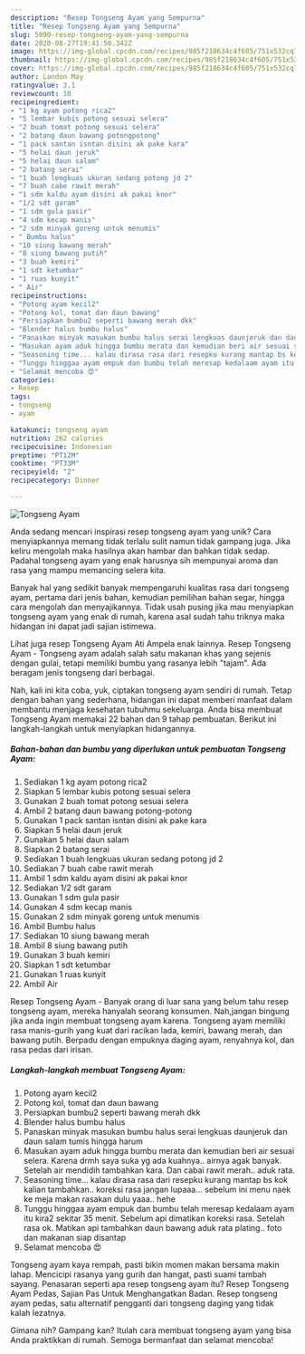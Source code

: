 ```yaml
---
description: "Resep Tongseng Ayam yang Sempurna"
title: "Resep Tongseng Ayam yang Sempurna"
slug: 5090-resep-tongseng-ayam-yang-sempurna
date: 2020-08-27T19:41:50.342Z
image: https://img-global.cpcdn.com/recipes/985f218634c4f605/751x532cq70/tongseng-ayam-foto-resep-utama.jpg
thumbnail: https://img-global.cpcdn.com/recipes/985f218634c4f605/751x532cq70/tongseng-ayam-foto-resep-utama.jpg
cover: https://img-global.cpcdn.com/recipes/985f218634c4f605/751x532cq70/tongseng-ayam-foto-resep-utama.jpg
author: Landon May
ratingvalue: 3.1
reviewcount: 10
recipeingredient:
- "1 kg ayam potong rica2"
- "5 lembar kubis potong sesuai selera"
- "2 buah tomat potong sesuai selera"
- "2 batang daun bawang potongpotong"
- "1 pack santan isntan disini ak pake kara"
- "5 helai daun jeruk"
- "5 helai daun salam"
- "2 batang serai"
- "1 buah lengkuas ukuran sedang potong jd 2"
- "7 buah cabe rawit merah"
- "1 sdm kaldu ayam disini ak pakai knor"
- "1/2 sdt garam"
- "1 sdm gula pasir"
- "4 sdm kecap manis"
- "2 sdm minyak goreng untuk menumis"
- " Bumbu halus"
- "10 siung bawang merah"
- "8 siung bawang putih"
- "3 buah kemiri"
- "1 sdt ketumbar"
- "1 ruas kunyit"
- " Air"
recipeinstructions:
- "Potong ayam kecil2"
- "Potong kol, tomat dan daun bawang"
- "Persiapkan bumbu2 seperti bawang merah dkk"
- "Blender halus bumbu halus"
- "Panaskan minyak masukan bumbu halus serai lengkuas daunjeruk dan daun salam tumis hingga harum"
- "Masukan ayam aduk hingga bumbu merata dan kemudian beri air sesuai selera. Karena drmh saya suka yg ada kuahnya.. airnya agak banyak. Setelah air mendidih tambahkan kara. Dan cabai rawit merah.. aduk rata."
- "Seasoning time... kalau dirasa rasa dari resepku kurang mantap bs kok kalian tambahkan.. koreksi rasa jangan lupaaa... sebelum ini menu naek ke meja makan rasakan dulu yaaa.. hehe"
- "Tunggu hinggaa ayam empuk dan bumbu telah meresap kedalaam ayam itu kira2 sekitar 35 menit. Sebelum api dimatikan koreksi rasa. Setelah rasa ok. Matikan api tambahkan daun bawang aduk rata plating.. foto dan makanan siap disantap"
- "Selamat mencoba 😍"
categories:
- Resep
tags:
- tongseng
- ayam

katakunci: tongseng ayam 
nutrition: 262 calories
recipecuisine: Indonesian
preptime: "PT12M"
cooktime: "PT33M"
recipeyield: "2"
recipecategory: Dinner

---
```



![Tongseng Ayam](https://img-global.cpcdn.com/recipes/985f218634c4f605/751x532cq70/tongseng-ayam-foto-resep-utama.jpg)

Anda sedang mencari inspirasi resep tongseng ayam yang unik? Cara menyiapkannya memang tidak terlalu sulit namun tidak gampang juga. Jika keliru mengolah maka hasilnya akan hambar dan bahkan tidak sedap. Padahal tongseng ayam yang enak harusnya sih mempunyai aroma dan rasa yang mampu memancing selera kita.

Banyak hal yang sedikit banyak mempengaruhi kualitas rasa dari tongseng ayam, pertama dari jenis bahan, kemudian pemilihan bahan segar, hingga cara mengolah dan menyajikannya. Tidak usah pusing jika mau menyiapkan tongseng ayam yang enak di rumah, karena asal sudah tahu triknya maka hidangan ini dapat jadi sajian istimewa.

Lihat juga resep Tongseng Ayam Ati Ampela enak lainnya. Resep Tongseng Ayam - Tongseng ayam adalah salah satu makanan khas yang sejenis dengan gulai, tetapi memiliki bumbu yang rasanya lebih &#34;tajam&#34;. Ada beragam jenis tongseng dari berbagai.


Nah, kali ini kita coba, yuk, ciptakan tongseng ayam sendiri di rumah. Tetap dengan bahan yang sederhana, hidangan ini dapat memberi manfaat dalam membantu menjaga kesehatan tubuhmu sekeluarga. Anda bisa membuat Tongseng Ayam memakai 22 bahan dan 9 tahap pembuatan. Berikut ini langkah-langkah untuk menyiapkan hidangannya.

<!--inarticleads1-->

##### Bahan-bahan dan bumbu yang diperlukan untuk pembuatan Tongseng Ayam:

1. Sediakan 1 kg ayam potong rica2
1. Siapkan 5 lembar kubis potong sesuai selera
1. Gunakan 2 buah tomat potong sesuai selera
1. Ambil 2 batang daun bawang potong-potong
1. Gunakan 1 pack santan isntan disini ak pake kara
1. Siapkan 5 helai daun jeruk
1. Gunakan 5 helai daun salam
1. Siapkan 2 batang serai
1. Sediakan 1 buah lengkuas ukuran sedang potong jd 2
1. Sediakan 7 buah cabe rawit merah
1. Ambil 1 sdm kaldu ayam disini ak pakai knor
1. Sediakan 1/2 sdt garam
1. Gunakan 1 sdm gula pasir
1. Gunakan 4 sdm kecap manis
1. Gunakan 2 sdm minyak goreng untuk menumis
1. Ambil  Bumbu halus
1. Sediakan 10 siung bawang merah
1. Ambil 8 siung bawang putih
1. Gunakan 3 buah kemiri
1. Siapkan 1 sdt ketumbar
1. Gunakan 1 ruas kunyit
1. Ambil  Air


Resep Tongseng Ayam - Banyak orang di luar sana yang belum tahu resep tongseng ayam, mereka hanyalah seorang konsumen. Nah,jangan bingung jika anda ingin membuat tongseng ayam karena. Tongseng ayam memiliki rasa manis-gurih yang kuat dari racikan lada, kemiri, bawang merah, dan bawang putih. Berpadu dengan empuknya daging ayam, renyahnya kol, dan rasa pedas dari irisan. 

<!--inarticleads2-->

##### Langkah-langkah membuat Tongseng Ayam:

1. Potong ayam kecil2
1. Potong kol, tomat dan daun bawang
1. Persiapkan bumbu2 seperti bawang merah dkk
1. Blender halus bumbu halus
1. Panaskan minyak masukan bumbu halus serai lengkuas daunjeruk dan daun salam tumis hingga harum
1. Masukan ayam aduk hingga bumbu merata dan kemudian beri air sesuai selera. Karena drmh saya suka yg ada kuahnya.. airnya agak banyak. Setelah air mendidih tambahkan kara. Dan cabai rawit merah.. aduk rata.
1. Seasoning time... kalau dirasa rasa dari resepku kurang mantap bs kok kalian tambahkan.. koreksi rasa jangan lupaaa... sebelum ini menu naek ke meja makan rasakan dulu yaaa.. hehe
1. Tunggu hinggaa ayam empuk dan bumbu telah meresap kedalaam ayam itu kira2 sekitar 35 menit. Sebelum api dimatikan koreksi rasa. Setelah rasa ok. Matikan api tambahkan daun bawang aduk rata plating.. foto dan makanan siap disantap
1. Selamat mencoba 😍


Tongseng ayam kaya rempah, pasti bikin momen makan bersama makin lahap. Mencicipi rasanya yang gurih dan hangat, pasti suami tambah sayang. Penasaran seperti apa resep tongseng ayam itu? Resep Tongseng Ayam Pedas, Sajian Pas Untuk Menghangatkan Badan. Resep tongseng ayam pedas, satu alternatif pengganti dari tongseng daging yang tidak kalah lezatnya. 

Gimana nih? Gampang kan? Itulah cara membuat tongseng ayam yang bisa Anda praktikkan di rumah. Semoga bermanfaat dan selamat mencoba!
